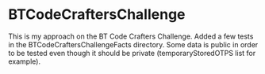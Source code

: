 # BTCodeCraftersChallenge

This is my approach on the BT Code Crafters Challenge.
Added a few tests in the BTCodeCraftersChallengeFacts directory.
Some data is public in order to be tested even though it should be private (temporaryStoredOTPS list for example).
